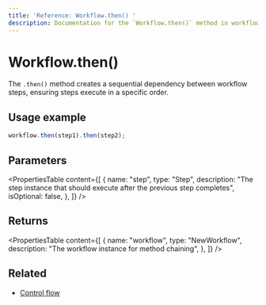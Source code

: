 ```yaml
---
title: 'Reference: Workflow.then() '
description: Documentation for the `Workflow.then()` method in workflows, which creates sequential dependencies between steps.
---
```


# Workflow.then()

The `.then()` method creates a sequential dependency between workflow steps, ensuring steps execute in a specific order.

## Usage example

```typescript copy
workflow.then(step1).then(step2);
```

## Parameters

<PropertiesTable
content={[
{
name: "step",
type: "Step",
description:
"The step instance that should execute after the previous step completes",
isOptional: false,
},
]}
/>

## Returns

<PropertiesTable
content={[
{
name: "workflow",
type: "NewWorkflow",
description: "The workflow instance for method chaining",
},
]}
/>

## Related

- [Control flow](../../../docs/workflows/control-flow)
